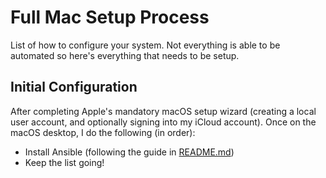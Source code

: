# Full Mac Setup Process

List of how to configure your system. Not everything is able to be automated so here's everything that needs to be setup.

## Initial Configuration

After completing Apple's mandatory macOS setup wizard (creating a local user account, and optionally signing into my iCloud account). Once on the macOS desktop, I do the following (in order):

  - Install Ansible (following the guide in [README.md](README.md))
  - Keep the list going!
